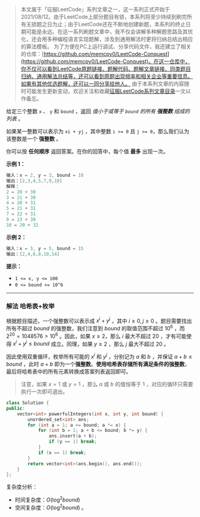 > 本文属于「征服LeetCode」系列文章之一，这一系列正式开始于2021/08/12。由于LeetCode上部分题目有锁，本系列将至少持续到刷完所有无锁题之日为止；由于LeetCode还在不断地创建新题，本系列的终止日期可能是永远。在这一系列刷题文章中，我不仅会讲解多种解题思路及其优化，还会用多种编程语言实现题解，涉及到通用解法时更将归纳总结出相应的算法模板。
> <b></b>
> 为了方便在PC上运行调试、分享代码文件，我还建立了相关的仓库：[https://github.com/memcpy0/LeetCode-Conquest](https://github.com/memcpy0/LeetCode-Conquest)。在这一仓库中，你不仅可以看到LeetCode原题链接、题解代码、题解文章链接、同类题目归纳、通用解法总结等，还可以看到原题出现频率和相关企业等重要信息。如果有其他优选题解，还可以一同分享给他人。
> <b></b>
> 由于本系列文章的内容随时可能发生更新变动，欢迎关注和收藏[征服LeetCode系列文章目录](https://memcpy0.blog.csdn.net/article/details/119656559)一文以作备忘。

给定三个整数 `x` 、 `y` 和 `bound` ，返回 _值小于或等于 `bound` 的所有 **强整数** 组成的列表_ 。

如果某一整数可以表示为 `xi + yj` ，其中整数 `i >= 0` 且 `j >= 0`，那么我们认为该整数是一个 **强整数** 。

你可以按 **任何顺序** 返回答案。在你的回答中，每个值 **最多** 出现一次。

**示例 1：**
```java
输入：x = 2, y = 3, bound = 10
输出：[2,3,4,5,7,9,10]
解释：
2 = 20 + 30
3 = 21 + 30
4 = 20 + 31
5 = 21 + 31
7 = 22 + 31
9 = 23 + 30
10 = 20 + 32
```
**示例 2：**
```java
输入：x = 3, y = 5, bound = 15
输出：[2,4,6,8,10,14]
```
**提示：**
-   `1 <= x, y <= 100`
-   `0 <= bound <= 10^6`

---
### 解法 哈希表+枚举 
根据题目描述，一个强整数可以表示成 $x^i+y^j$ ，其中 $i \ge 0, j \ge 0$ 。题目需要找出所有不超过 $bound$ 的强整数，我们注意到 $bound$ 的取值范围不超过 $10^6$ ，而 $2^{20} = 1048576 \gt 10^6$ 。因此，如果 $x \geq 2$，那么 $i$ 最大不超过 $20$ ，才有可能使得 $x^i + y^j \leq bound$  成立。同理，如果 $y≥2$ ，那么 $j$ 最大不超过 $20$ 。

因此使用双重循环，枚举所有可能的 $x^i$ 和 $y^j$ ，分别记为 $a$ 和 $b$ ，并保证 $a+b≤bound$ ，此时 $a+b$ 即为一个**强整数**。**使用哈希表存储所有满足条件的强整数**，最后将哈希表中的所有元素转换成答案列表返回即可。
> 注意，如果 $x=1$ 或 $y=1$ ，那么 $a$ 或 $b$ 的值恒等于 $1$ ，对应的循环只需要执行一次即可退出。

```cpp
class Solution {
public:
    vector<int> powerfulIntegers(int x, int y, int bound) {
        unordered_set<int> ans;
        for (int a = 1; a <= bound; a *= x) {
            for (int b = 1; a + b <= bound; b *= y) {
                ans.insert(a + b);
                if (y == 1) break;
            }
            if (x == 1) break;
        }
        return vector<int>(ans.begin(), ans.end());
    }
};
```
复杂度分析：
- 时间复杂度：$O(\log^2 bound)$
- 空间复杂度：$O(\log^2 bound)$ 。 

